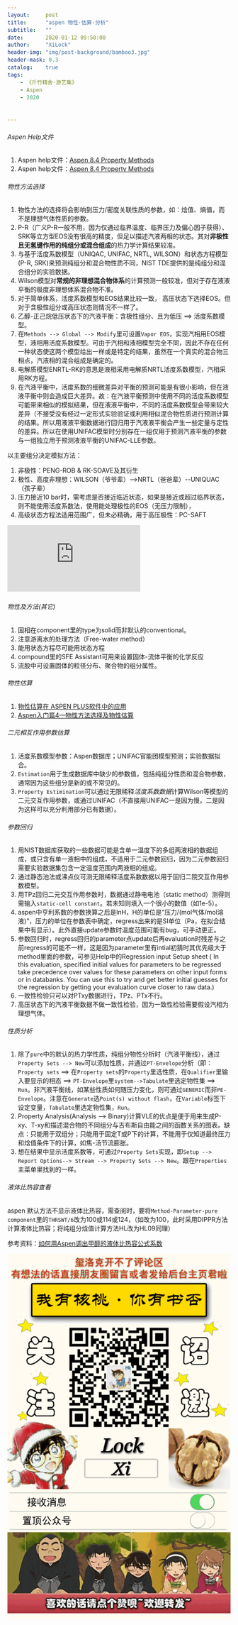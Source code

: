 ```yaml
---
layout:     post
title:      "aspen 物性·估算·分析"
subtitle:   ""
date:       2020-01-12 09:50:00
author:     "XiLock"
header-img: "img/post-background/bamboo3.jpg"
header-mask: 0.3
catalog:    true
tags:
    - 《斤竹精舍·游艺集》
    - Aspen
    - 2020


---
```


###### Aspen Help文件
1. Aspen help文件：[Aspen 8.4 Property Methods](https://molakirlee.github.io/attachment/aspen/Aspen_8p4_PropertyMethods.pdf)
1. Aspen help文件：[Aspen 8.4 Property Methods](https://molakirlee.github.io/attachment/aspen/AspenPhysPropMethodsV12-Ref.pdf)


###### 物性方法选择
1. 物性方法的选择将会影响到压力/密度关联性质的参数，如：焓值、熵值，而不是理想气体性质的参数。
1. P-R（广义P-R一般不用，因为仅通过临界温度、临界压力及偏心因子获得）、SRK等立方型EOS没有很高的精度，但足以描述汽液两相的状态。其对**非极性且无氢键作用的纯组分或混合组成**的热力学计算结果较准。
1. 与基于活度系数模型（UNIQAC, UNIFAC, NRTL, WILSON）和状态方程模型(P-R, SRK)来预测纯组分和混合物性质不同，NIST TDE提供的是纯组分和混合组分的实验数据。
1. Wilson模型对**常规的非理想混合物体系**的计算预测一般较准，但对于存在液液平衡的极度非理想体系混合物不准。
1. 对于简单体系，活度系数模型和EOS结果比较一致， 高压状态下选择EOS。但对于含极性组分或高压状态则情况不一样了。
1. 乙醇-正己烷低压状态下的汽液平衡：含极性组分、且为低压 ==> 活度系数模型。
1. 在`Methods --> Global --> Modify`里可设置`Vapor EOS`，实现汽相用EOS模型，液相用活度系数模型。可由于汽相和液相模型完全不同，因此不存在任何一种状态使这两个模型给出一样或是特定的结果，虽然在一个真实的混合物三相点，汽液相的混合组成是确定的。
1. 电解质模型ENRTL-RK的意思是液相采用电解质NRTL活度系数模型，汽相采用RK方程。
1. 在汽液平衡中，活度系数的细微差异对平衡的预测可能是有很小影响，但在液液平衡中则会造成巨大差异。故：在汽液平衡预测中使用不同的活度系数模型可能带来相似的模拟结果，但在液液平衡中，不同的活度系数模型会带来较大差异（不接受没有经过一定形式实验验证或利用相似混合物性质进行预测计算的结果。所以用液液平衡数据进行回归用于汽液液平衡会产生一些定量与定性的差异。所以在使用UNIFAC模型时分别存在一组仅用于预测汽液平衡的参数与一组独立用于预测液液平衡的UNIFAC-LLE参数。

以主要组分决定模拟方法：
1. 非极性：PENG-ROB & RK-SOAVE及其衍生
1. 极性、高度非理想：WILSON（爷爷辈）-->NRTL（爸爸辈）--UNIQUAC（孩子辈）
1. 压力接近10 bar时，需考虑是否接近临近状态，如果是接近或超过临界状态，则不能使用活度系数法，使用能处理极性的EOS（无压力限制），
1. 高级状态方程法适用范围广，但未必精确，用于高压极性：PC-SAFT

![Physical Property Decision Tree](https://aspentechsupport.blob.core.windows.net/cbt/Thermo034/presentation_content/external_files/Physical%20Property%20Decision%20Tree.pdf)

###### 物性及方法(其它)
1. 固相在component里的type为solid而非默认的conventional。
1. 注意游离水的处理方法（Free-water method）
1. 能用状态方程尽可能用状态方程
1. compound里的SFE Assistant可用来设置固体-流体平衡的化学反应
1. 流股中可设置固体的粒径分布、聚合物的组分属性。

###### 物性估算
1. [物性估算在 ASPEN PLUS软件中的应用](https://molakirlee.github.io/attachment/aspen/aspen_property_estimation.PDF)
1. [Aspen入门篇4—物性方法选择及物性估算](https://www.jianshu.com/p/04ad791aa339)

###### 二元相互作用参数估算 
1. 活度系数模型参数：Aspen数据库；UNIFAC官能团模型预测；实验数据拟合。
1. `Estimation`用于生成数据库中缺少的参数值，包括纯组分性质和混合物参数，通常因为这些组分是新的或不常见的。
1. `Property Estimination`可以通过无限稀释*活度系数数据*计算Wilson等模型的二元交互作用参数，或通过UNIFAC（不直接用UNIFAC一是因为慢，二是因为这样可以充分利用部分已有数据）。


###### 参数回归
1. 用NIST数据库获取的一些数据可能是含单一温度下的多组两液相的数据组成，或只含有单一液相中的组成，不适用于二元参数回归，因为二元参数回归需要实验数据集包含一定温度范围内两液相的组成。
1. 通过静态池法或沸点仪可测无限稀释活度系数数据以用于回归二院交互作用参数模型。
1. 用TPz回归二元交互作用参数时，数据通过静电电池（static method）测得则需输入`static-cell constant`。若未知则填入一个很小的数值（如1e-5）。
1. aspen中亨利系数的参数换算之后是lnH，H的单位是“压力/(mol气体/mol溶液)”，压力的单位在参数表中确定，regress出来的是SI单位（Pa，在拟合结果中有显示）。此外直接update参数时温度范围可能有bug，可手动更正。
1. 参数回归时，regress回归的parameter点update后再evaluation时残差与之前regress的可能不一样，这是因为parameter里有intial初猜时其优先级大于method里面的参数，可参见Help中的Regression input Setup sheet ( In this evaluation, specified initial values for parameters to be regressed take precedence over values for these parameters on other input forms or in databanks. You can use this to try and get better initial guesses for the regression by getting your evaluation curve closer to raw data.)
1. 一致性检验只可以对PTxy数据进行，TPz、PTx不行。
1. 高压状态下的汽液平衡数据不做一致性检验，因为一致性检验需要假设汽相为理想气体。

###### 性质分析
1. 除了`pure`中的默认的热力学性质，纯组分物性分析时（汽液平衡线），通过`Property Sets --> New`可以添加性质，并通过`PT-Envelope`分析（即：`Property sets` ==> 在`Property sets`的`Property`里选性质，在`Qualifier`里输入要显示的相态 ==> `PT-Envelope`里`system-->Tabulate`里选定物性集 ==> `Run`。非汽液平衡线，如某些性质如何随压力变化，则可通过`GENERIC`而非`PE-Envelope`。注意在`Generate`选`Point(s) without flash`，在`Variable`标签下设定变量，`Tabulate`里选定物性集，`Run`。
1. Property Analysis(Analysis --> Binary)计算VLE的优点是便于用来生成P-xy、T-xy和描述混合物的不同组分与吉布斯自由能之间的函数关系的图表。缺点：只能用于双组分；只能用于固定T或P下的计算，不能用于仅知道最终压力和焓值条件下的计算，如焦-汤节流膨胀。
1. 想在结果中显示活度系数等，可通过`Property Sets`实现，即`Setup --> Report Options--> Stream --> Property Sets --> New`。跟在`Properties`主菜单里找到的一样。

###### 液体比热容查看
 aspen 默认方法不显示液体比热容，需查阅时，要将`Method-Parameter-pure component`里的`THRSWT/6`改为100或114或124，（如改为100，此时采用DIPPR方法计算液体比热容；将纯组分焓值计算方法HL改为HL09同理）  

参考资料：[如何用Aspen调出甲醇的液体比热容公式系数](https://bbs.mahoupao.com/thread-158265-1-1.html)

![](/img/wc-tail.GIF)
